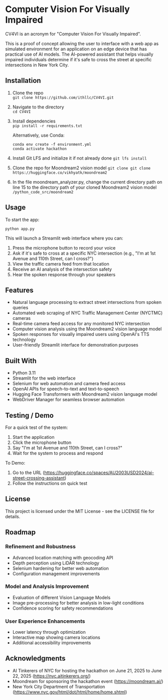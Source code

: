 # Computer Vision For Visually Impaired

CV4VI is an acronym for "Computer Vision For Visually Impaired".

This is a proof of concept allowing the user to interface with a web app as simulated environment for an application on an edge device that has practical use of AI models. The AI-powered assistant that helps visually impaired individuals determine if it's safe to cross the street at specific intersections in New York City.

## Installation
1. Clone the repo  
   `git clone https://github.com/ithllc/CV4VI.git`
2. Navigate to the directory  
   `cd CV4VI`
3. Install dependencies  
   `pip install -r requirements.txt`
   
   Alternatively, use Conda:
   ```
   conda env create -f environment.yml
   conda activate hackathon
   ```
4. Install Git LFS and initialize it if not already done
   `git lfs install`

5. Clone the repo for Moondream2 vision model
   `git clone git clone https://huggingface.co/vikhyatk/moondream2`

6. In the file moondream_analyzer.py, change the current directory path on line 15 to the directory path of your cloned Moondream2 vision model
   `/python_code_src/moondream2`


## Usage
To start the app:
```
python app.py
```

This will launch a Streamlit web interface where you can:
1. Press the microphone button to record your voice
2. Ask if it's safe to cross at a specific NYC intersection (e.g., "I'm at 1st Avenue and 110th Street, can I cross?")
3. View the traffic camera feed from that location
4. Receive an AI analysis of the intersection safety
5. Hear the spoken response through your speakers

## Features
- Natural language processing to extract street intersections from spoken queries
- Automated web scraping of NYC Traffic Management Center (NYCTMC) cameras
- Real-time camera feed access for any monitored NYC intersection
- Computer vision analysis using the Moondream2 vision language model
- Spoken responses for visually impaired users using OpenAI's TTS technology
- User-friendly Streamlit interface for demonstration purposes

## Built With
- Python 3.11
- Streamlit for the web interface
- Selenium for web automation and camera feed access
- OpenAI APIs for speech-to-text and text-to-speech
- Hugging Face Transformers with Moondream2 vision language model
- WebDriver Manager for seamless browser automation

## Testing / Demo
For a quick test of the system:
1. Start the application
2. Click the microphone button
3. Say "I'm at 1st Avenue and 110th Street, can I cross?"
4. Wait for the system to process and respond

To Demo:
1. Go to the URL (https://huggingface.co/spaces/AU2003USD2024/ai-street-crossing-assistant)
2. Follow the instructions on quick test

## License
This project is licensed under the MIT License - see the LICENSE file for details.

## Roadmap
### Refinement and Robustness
- Advanced location matching with geocoding API
- Depth perception using LiDAR technology
- Selenium hardening for better web automation
- Configuration management improvements

### Model and Analysis Improvement
- Evaluation of different Vision Language Models
- Image pre-processing for better analysis in low-light conditions
- Confidence scoring for safety recommendations

### User Experience Enhancements
- Lower latency through optimization
- Interactive map showing camera locations
- Additional accessibility improvements

## Acknowledgments
- AI Tinkerers of NYC for hosting the hackathon on June 21, 2025 to June 22, 2025 (https://nyc.aitinkerers.org/)
- Moondream for sponsoring the hackathon event (https://moondream.ai/)
- New York City Department of Transportation (https://www.nyc.gov/html/dot/html/home/home.shtml)

